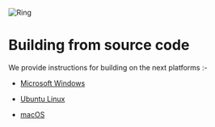 ![Ring](https://ring-lang.github.io/theringlogo.jpg)
	
# Building from source code

We provide instructions for building on the next platforms :-

-  [Microsoft Windows](README_Windows.md)

-  [Ubuntu Linux](README_UbuntuLinux.md)

-  [macOS](README_macOS.md)

